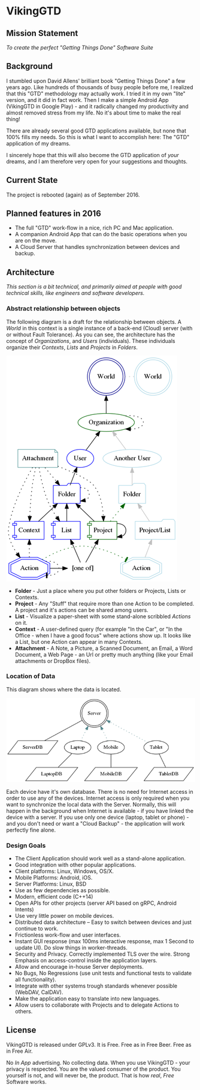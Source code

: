 # VikingGTD

## Mission Statement

*To create the perfect "Getting Things Done" Software Suite*

## Background

I stumbled upon David Allens' brilliant book "Getting Things Done"
a few years ago. Like hundreds of thousands of busy people before me,
I realized that this "GTD" methodology may actually work. I tried it
in my own "lite" version, and it did in fact work. Then I make a simple
Android App (VikingGTD in Google Play) - and it radically changed my
productivity and almost removed stress from my life. No it's about
time to make the real thing!

There are already several good GTD applications available, but none
that 100% fills my needs. So this is what I want to accomplish here:
The "GTD" application of my dreams.

I sincerely hope that this will also become the GTD application of
*your* dreams, and I am therefore very open for your suggestions and
thoughts.

## Current State
The project is rebooted (again) as of September 2016.


## Planned features in 2016
 * The full "GTD" work-flow in a nice, rich PC and Mac application.
 * A companion Android App that can do the basic operations when you are on the move.
 * A Cloud Server that handles synchronization between devices and backup.
 

## Architecture
*This section is a bit technical, and primarily aimed at people with good
technical skills, like engineers and software developers.*

### Abstract relationship between objects
The following diagram is a draft for the relationship between objects.
A *World* in this context is a single instance of a back-end (Cloud) server
(with or without Fault Tolerance). As you can see, the architecture
has the concept of *Organizations*, and *Users* (individuals). These
individuals organize their *Contexts*, *Lists* and *Projects* in *Folders*.

![](doc/images/arcitecture_relations.png)

 - **Folder** - Just a place where you put other folders or Projects, Lists or Contexts.
 - **Project** - Any "Stuff" that require more than one Action to be completed. A project and it's actions can be shared among users.
 - **List** - Visualize a paper-sheet with some stand-alone scribbled *Actions* on it.
 - **Context** - A user-defined query (for example "In the Car", or "In the Office - when I have a good focus" where actions show up. It looks like a List, but one Action can appear in many Contexts.
 - **Attachment** - A Note, a Picture, a Scanned Document, an Email, a Word Document, a Web Page - an Url or pretty much anything (like your Email attachments or DropBox files).

### Location of Data

This diagram shows where the data is located.

![](doc/images/arcitecture_devices.png)

Each device have it's own database. There is no need for Internet access in order
to use any of the devices. Internet access is only required when you want to synchronize
the local data with the Server. Normally, this will happen in the background when
Internet is available - if you have linked the device with a server. If you use
only one device (laptop, tablet or phone) - and you don't need or want a "Cloud Backup" - the
application will work perfectly fine alone.

### Design Goals
 - The Client Application should work well as a stand-alone application.
 - Good integration with other popular applications.
 - Client platforms: Linux, Windows, OS/X.
 - Mobile Platforms: Android, iOS.
 - Server Platforms: Linux, BSD
 - Use as few dependencies as possible.
 - Modern, efficient code (C++14)
 - Open APIs for other projects (server API based on gRPC, Android Intents)
 - Use very little power on mobile devices.
 - Distributed data architecture – Easy to switch between devices and just continue to work.
 - Frictionless work-flow and user interfaces.
 - Instant GUI response (max 100ms interactive response, max 1 Second to update UI). Do slow things in worker-threads.
 - Security and Privacy. Correctly implemented TLS over the wire. Strong Emphasis on access-control inside the application layers.
 - Allow and encourage in-house Server deployments.
 - No Bugs, No Regressions (use unit tests and functional tests to validate all functionality).
 - Integrate with other systems trough standards whenever possible (WebDAV, CalDAV).
 - Make the application easy to translate into new languages.
 - Allow users to collaborate with Projects and to delegate Actions to others.
 
## License
VikingGTD is released under GPLv3. It is Free. Free as in Free Beer. Free as in Free Air.

No *In App* advertising. No collecting data. When you use VikingGTD - your privacy is
respected. You are the valued consumer of the product. You yourself is not,
and will never be, the product. That is how *real*, *Free* Software works.
